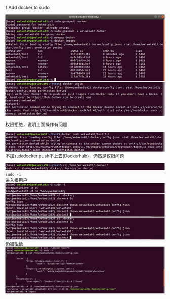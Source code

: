 1.Add docker to sudo  

![](https://github.com/weiweia92/pictures/blob/master/Screenshot%20from%202020-07-02%2020-00-33.png)
![](https://github.com/weiweia92/pictures/blob/master/Screenshot%20from%202020-07-02%2020-04-03.png)

权限拒绝，说明上面操作有问题  

![](https://github.com/weiweia92/pictures/blob/master/Screenshot%20from%202020-07-02%2020-06-45.png)  
不加`sudo`docker push不上去(Dockerhub)，仍然是权限问题  

![](https://github.com/weiweia92/pictures/blob/master/Screenshot%20from%202020-07-02%2020-07-10.png)  
`sudo -i`  
进入根用户  
![](https://github.com/weiweia92/pictures/blob/master/Screenshot%20from%202020-07-02%2020-07-23.png)
![](https://github.com/weiweia92/pictures/blob/master/Screenshot%20from%202020-07-02%2020-07-51.png)  
![](https://github.com/weiweia92/pictures/blob/master/Screenshot%20from%202020-07-02%2020-07-51.png)  
仍被拒绝  
![](https://github.com/weiweia92/pictures/blob/master/Screenshot%20from%202020-07-02%2020-15-57.png)
